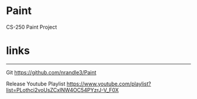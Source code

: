 # Paint
 CS-250 Paint Project
# links
-------
Git
https://github.com/nrandle3/Paint

Release Youtube Playlist
https://www.youtube.com/playlist?list=PLothci2voUsZCxINW4OC54PYzrJ-V_F0X
